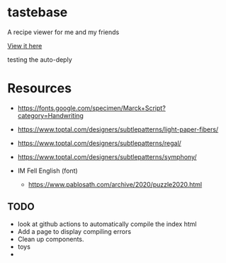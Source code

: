 # tastebase
A recipe viewer for me and my friends

[View it here](https://stolksdorf.github.io/tastebase/)

testing the auto-deply

# Resources

- https://fonts.google.com/specimen/Marck+Script?category=Handwriting


- https://www.toptal.com/designers/subtlepatterns/light-paper-fibers/
- https://www.toptal.com/designers/subtlepatterns/regal/
- https://www.toptal.com/designers/subtlepatterns/symphony/

- IM Fell English (font)
	- https://www.pablosath.com/archive/2020/puzzle2020.html



## TODO

- look at github actions to automatically compile the index html
- Add a page to display compiling errors
- Clean up components. 
- toys
- 

